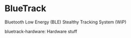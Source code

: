 # BlueTrack
Bluetooth Low Energy (BLE) Stealthy Tracking System (WiP)

bluetrack-hardware: Hardware stuff
